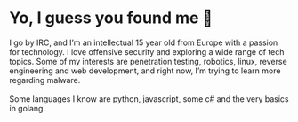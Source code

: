 # Yo, I guess you found me 👋
I go by IRC, and I’m an intellectual 15 year old from Europe with a passion for technology. I love offensive security and exploring a wide range of tech topics. Some of my interests are penetration testing, robotics, linux, reverse engineering and web development, and right now, I’m trying to learn more regarding malware.
<br>
<br>
Some languages I know are python, javascript, some c# and the very basics in golang.
<!--
**irc-glory/irc-glory** is a ✨ _special_ ✨ repository because its `README.md` (this file) appears on your GitHub profile.

Here are some ideas to get you started:

- 🔭 I’m currently working on ...
- 🌱 I’m currently learning ...
- 👯 I’m looking to collaborate on ...
- 🤔 I’m looking for help with ...
- 💬 Ask me about ...
- 📫 How to reach me: ...
- 😄 Pronouns: ...
- ⚡ Fun fact: ...
-->
